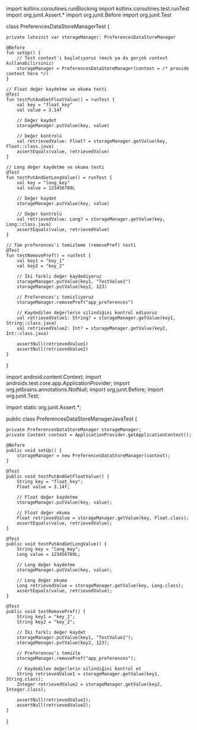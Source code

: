 import kotlinx.coroutines.runBlocking
import kotlinx.coroutines.test.runTest
import org.junit.Assert.*
import org.junit.Before
import org.junit.Test

class PreferencesDataStoreManagerTest {

    private lateinit var storageManager: PreferencesDataStoreManager

    @Before
    fun setUp() {
        // Test context'i başlatıyoruz (mock ya da gerçek context kullanabilirsiniz)
        storageManager = PreferencesDataStoreManager(context = /* provide context here */)
    }

    // Float değer kaydetme ve okuma testi
    @Test
    fun testPutAndGetFloatValue() = runTest {
        val key = "float_key"
        val value = 3.14f

        // Değer kaydet
        storageManager.putValue(key, value)

        // Değer kontrolü
        val retrievedValue: Float? = storageManager.getValue(key, Float::class.java)
        assertEquals(value, retrievedValue)
    }

    // Long değer kaydetme ve okuma testi
    @Test
    fun testPutAndGetLongValue() = runTest {
        val key = "long_key"
        val value = 123456789L

        // Değer kaydet
        storageManager.putValue(key, value)

        // Değer kontrolü
        val retrievedValue: Long? = storageManager.getValue(key, Long::class.java)
        assertEquals(value, retrievedValue)
    }

    // Tüm preferences'ı temizleme (removePref) testi
    @Test
    fun testRemovePref() = runTest {
        val key1 = "key_1"
        val key2 = "key_2"

        // İki farklı değer kaydediyoruz
        storageManager.putValue(key1, "TestValue1")
        storageManager.putValue(key2, 123)

        // Preferences'ı temizliyoruz
        storageManager.removePref("app_preferences")

        // Kaydedilen değerlerin silindiğini kontrol ediyoruz
        val retrievedValue1: String? = storageManager.getValue(key1, String::class.java)
        val retrievedValue2: Int? = storageManager.getValue(key2, Int::class.java)

        assertNull(retrievedValue1)
        assertNull(retrievedValue2)
    }
}


import android.content.Context;
import androidx.test.core.app.ApplicationProvider;
import org.jetbrains.annotations.NotNull;
import org.junit.Before;
import org.junit.Test;

import static org.junit.Assert.*;

public class PreferencesDataStoreManagerJavaTest {

    private PreferencesDataStoreManager storageManager;
    private Context context = ApplicationProvider.getApplicationContext();

    @Before
    public void setUp() {
        storageManager = new PreferencesDataStoreManager(context);
    }

    @Test
    public void testPutAndGetFloatValue() {
        String key = "float_key";
        Float value = 3.14f;

        // Float değer kaydetme
        storageManager.putValue(key, value);

        // Float değer okuma
        Float retrievedValue = storageManager.getValue(key, Float.class);
        assertEquals(value, retrievedValue);
    }

    @Test
    public void testPutAndGetLongValue() {
        String key = "long_key";
        Long value = 123456789L;

        // Long değer kaydetme
        storageManager.putValue(key, value);

        // Long değer okuma
        Long retrievedValue = storageManager.getValue(key, Long.class);
        assertEquals(value, retrievedValue);
    }

    @Test
    public void testRemovePref() {
        String key1 = "key_1";
        String key2 = "key_2";

        // İki farklı değer kaydet
        storageManager.putValue(key1, "TestValue1");
        storageManager.putValue(key2, 123);

        // Preferences'ı temizle
        storageManager.removePref("app_preferences");

        // Kaydedilen değerlerin silindiğini kontrol et
        String retrievedValue1 = storageManager.getValue(key1, String.class);
        Integer retrievedValue2 = storageManager.getValue(key2, Integer.class);

        assertNull(retrievedValue1);
        assertNull(retrievedValue2);
    }
}
